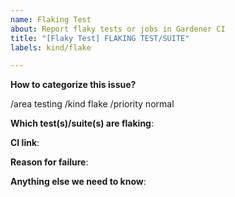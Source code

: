 ```yaml
---
name: Flaking Test
about: Report flaky tests or jobs in Gardener CI
title: "[Flaky Test] FLAKING TEST/SUITE"
labels: kind/flake

---
```


<!-- Please only use this template for submitting reports about flaky tests or jobs (pass or fail with no underlying change in code) in Gardener CI -->

**How to categorize this issue?**
<!--
Please select area, kind, and priority for this issue. This helps the community categorizing it.
Replace below TODOs or exchange the existing identifiers with those that fit best in your opinion.
If multiple identifiers make sense you can also state the commands multiple times, e.g.
  /area control-plane
  /area auto-scaling
  ...

"/area" identifiers:     audit-logging|auto-scaling|backup|certification|control-plane-migration|control-plane|cost|delivery|dev-productivity|disaster-recovery|documentation|high-availability|logging|metering|monitoring|networking|open-source|operations|ops-productivity|os|performance|quality|robustness|scalability|security|storage|testing|usability|user-management
"/kind" identifiers:     api-change|bug|cleanup|discussion|enhancement|epic|impediment|poc|post-mortem|question|regression|task|technical-debt|test
"/priority" identifiers: normal|critical|blocker
-->
/area testing
/kind flake
/priority normal

**Which test(s)/suite(s) are flaking**:

**CI link**:

**Reason for failure**:

**Anything else we need to know**:


